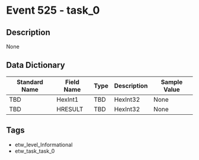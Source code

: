 # Event 525 - task_0

## Description
None

## Data Dictionary
|Standard Name|Field Name|Type|Description|Sample Value|
|---|---|---|---|---|
|TBD|HexInt1|TBD|HexInt32|None|None|
|TBD|HRESULT|TBD|HexInt32|None|None|

## Tags
* etw_level_Informational
* etw_task_task_0